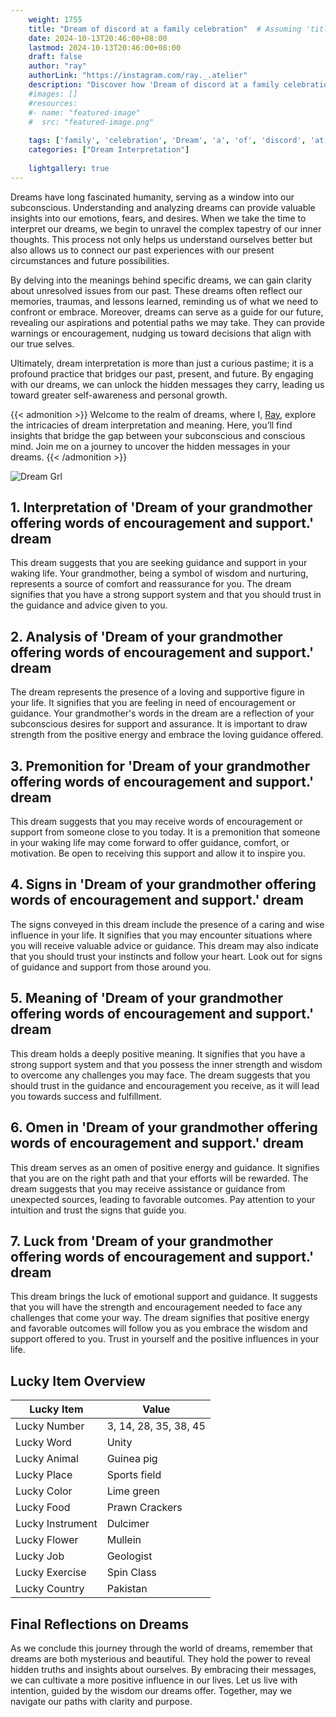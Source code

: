 ```yaml
---
    weight: 1755
    title: "Dream of discord at a family celebration"  # Assuming 'title' column exists
    date: 2024-10-13T20:46:00+08:00
    lastmod: 2024-10-13T20:46:00+08:00
    draft: false
    author: "ray"
    authorLink: "https://instagram.com/ray._.atelier"
    description: "Discover how 'Dream of discord at a family celebration' can interpret your future and uncover its significant meanings in your life."
    #images: []
    #resources:
    #- name: "featured-image"
    #  src: "featured-image.png"
    
    tags: ['family', 'celebration', 'Dream', 'a', 'of', 'discord', 'at']
    categories: ["Dream Interpretation"]
    
    lightgallery: true
---
```

    
Dreams have long fascinated humanity, serving as a window into our subconscious. Understanding and analyzing dreams can provide valuable insights into our emotions, fears, and desires. When we take the time to interpret our dreams, we begin to unravel the complex tapestry of our inner thoughts. This process not only helps us understand ourselves better but also allows us to connect our past experiences with our present circumstances and future possibilities.

By delving into the meanings behind specific dreams, we can gain clarity about unresolved issues from our past. These dreams often reflect our memories, traumas, and lessons learned, reminding us of what we need to confront or embrace. Moreover, dreams can serve as a guide for our future, revealing our aspirations and potential paths we may take. They can provide warnings or encouragement, nudging us toward decisions that align with our true selves.

Ultimately, dream interpretation is more than just a curious pastime; it is a profound practice that bridges our past, present, and future. By engaging with our dreams, we can unlock the hidden messages they carry, leading us toward greater self-awareness and personal growth.

{{< admonition >}}
Welcome to the realm of dreams, where I, [Ray](https://instagram.com/ray._.atelier), explore the intricacies of dream interpretation and meaning. Here, you’ll find insights that bridge the gap between your subconscious and conscious mind. Join me on a journey to uncover the hidden messages in your dreams.
{{< /admonition >}}

![Dream Grl](https://cdn.pixabay.com/photo/2017/11/02/03/35/gothic-2910057_1280.jpg "Dream Grl")

## 1. Interpretation of 'Dream of your grandmother offering words of encouragement and support.' dream
 This dream suggests that you are seeking guidance and support in your waking life. Your grandmother, being a symbol of wisdom and nurturing, represents a source of comfort and reassurance for you. The dream signifies that you have a strong support system and that you should trust in the guidance and advice given to you.

## 2. Analysis of 'Dream of your grandmother offering words of encouragement and support.' dream
 The dream represents the presence of a loving and supportive figure in your life. It signifies that you are feeling in need of encouragement or guidance. Your grandmother's words in the dream are a reflection of your subconscious desires for support and assurance. It is important to draw strength from the positive energy and embrace the loving guidance offered.

## 3. Premonition for 'Dream of your grandmother offering words of encouragement and support.' dream
 This dream suggests that you may receive words of encouragement or support from someone close to you today. It is a premonition that someone in your waking life may come forward to offer guidance, comfort, or motivation. Be open to receiving this support and allow it to inspire you.

## 4. Signs in 'Dream of your grandmother offering words of encouragement and support.' dream
 The signs conveyed in this dream include the presence of a caring and wise influence in your life. It signifies that you may encounter situations where you will receive valuable advice or guidance. This dream may also indicate that you should trust your instincts and follow your heart. Look out for signs of guidance and support from those around you.

## 5. Meaning of 'Dream of your grandmother offering words of encouragement and support.' dream
 This dream holds a deeply positive meaning. It signifies that you have a strong support system and that you possess the inner strength and wisdom to overcome any challenges you may face. The dream suggests that you should trust in the guidance and encouragement you receive, as it will lead you towards success and fulfillment.

## 6. Omen in 'Dream of your grandmother offering words of encouragement and support.' dream
 This dream serves as an omen of positive energy and guidance. It signifies that you are on the right path and that your efforts will be rewarded. The dream suggests that you may receive assistance or guidance from unexpected sources, leading to favorable outcomes. Pay attention to your intuition and trust the signs that guide you.

## 7. Luck from 'Dream of your grandmother offering words of encouragement and support.' dream
 This dream brings the luck of emotional support and guidance. It suggests that you will have the strength and encouragement needed to face any challenges that come your way. The dream signifies that positive energy and favorable outcomes will follow you as you embrace the wisdom and support offered to you. Trust in yourself and the positive influences in your life.

## Lucky Item Overview
| Lucky Item          | Value              |
|---------------|--------------------|
| Lucky Number        | 3, 14, 28, 35, 38, 45  |
| Lucky Word          | Unity |
| Lucky Animal        | Guinea pig |
| Lucky Place         | Sports field     |
| Lucky Color         | Lime green     |
| Lucky Food          | Prawn Crackers      |
| Lucky Instrument    | Dulcimer |
| Lucky Flower        | Mullein    |
| Lucky Job           | Geologist       |
| Lucky Exercise      | Spin Class  |
| Lucky Country       | Pakistan    |


##  Final Reflections on Dreams

As we conclude this journey through the world of dreams, remember that dreams are both mysterious and beautiful. They hold the power to reveal hidden truths and insights about ourselves. By embracing their messages, we can cultivate a more positive influence in our lives. Let us live with intention, guided by the wisdom our dreams offer. Together, may we navigate our paths with clarity and purpose.
